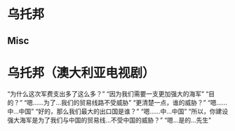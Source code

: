 # 乌托邦



## Misc



# 乌托邦（澳大利亚电视剧）

“为什么这次军费支出多了这么多？”
“因为我们需要一支更加强大的海军”
“目的？”
“嗯……为了…我们的贸易线路不受威胁”
“更清楚一点，谁的威胁？”
“嗯……中…中国”
“好的，那么我们最大的出口国是谁？”
“嗯……中…中国”
“所以，你建设强大海军是为了我们与中国的贸易线…不受中国的威胁？”
“嗯…是的…先生”




